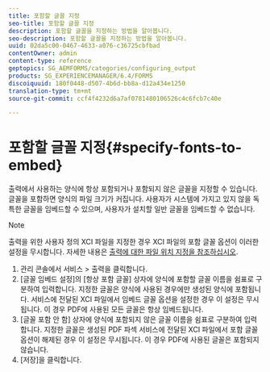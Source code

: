 ```yaml
---
title: 포함할 글꼴 지정
seo-title: 포함할 글꼴 지정
description: 포함할 글꼴을 지정하는 방법을 알아봅니다.
seo-description: 포함할 글꼴을 지정하는 방법을 알아봅니다.
uuid: 02da5c00-0467-4633-a076-c36725cbfbad
contentOwner: admin
content-type: reference
geptopics: SG_AEMFORMS/categories/configuring_output
products: SG_EXPERIENCEMANAGER/6.4/FORMS
discoiquuid: 180f0448-d507-4b6d-bb8a-d12a434e1250
translation-type: tm+mt
source-git-commit: ccf4f4232d6a7af0781480106526c4c6fcb7c40e

---
```



# 포함할 글꼴 지정{#specify-fonts-to-embed}

출력에서 사용하는 양식에 항상 포함되거나 포함되지 않은 글꼴을 지정할 수 있습니다. 글꼴을 포함하면 양식의 파일 크기가 커집니다. 사용자가 시스템에 가지고 있지 않을 독특한 글꼴을 임베드할 수 있으며, 사용자가 설치할 일반 글꼴을 임베드할 수 없습니다.

>[!NOTE]
>
>출력을 위한 사용자 정의 XCI 파일을 지정한 경우 XCI 파일의 포함 글꼴 옵션이 이러한 설정을 무시합니다. 자세한 내용은 [출력에 대한 파일 위치 지정을 참조하십시오](/help/forms/using/admin-help/specify-file-locations-output.md#specify-file-locations-for-output).

1. 관리 콘솔에서 서비스 > 출력을 클릭합니다.
1. [글꼴 임베드 설정]의 [항상 포함 글꼴] 상자에 양식에 포함할 글꼴 이름을 쉼표로 구분하여 입력합니다. 지정한 글꼴은 양식에 사용된 경우에만 생성된 양식에 포함됩니다. 서비스에 전달된 XCI 파일에서 임베드 글꼴 옵션을 설정한 경우 이 설정은 무시됩니다. 이 경우 PDF에 사용된 모든 글꼴은 항상 임베드됩니다.
1. [글꼴 포함 안 함] 상자에 양식에 포함되지 않은 글꼴 이름을 쉼표로 구분하여 입력합니다. 지정한 글꼴은 생성된 PDF 파섹 서비스에 전달된 XCI 파일에서 포함 글꼴 옵션이 해제된 경우 이 설정은 무시됩니다. 이 경우 PDF에 사용된 글꼴은 포함되지 않습니다.
1. [저장]을 클릭합니다.

